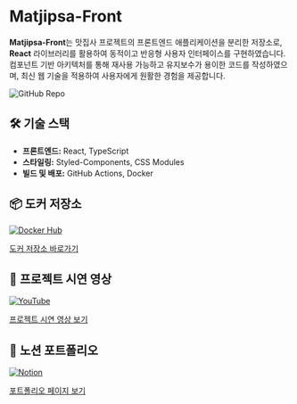 # Matjipsa-Front

**Matjipsa-Front**는 맛집사 프로젝트의 프론트엔드 애플리케이션을 분리한 저장소로,
**React** 라이브러리를 활용하여 동적이고 반응형 사용자 인터페이스를 구현하였습니다.
컴포넌트 기반 아키텍처를 통해 재사용 가능하고 유지보수가 용이한 코드를 작성하였으며,
최신 웹 기술을 적용하여 사용자에게 원활한 경험을 제공합니다.

![GitHub Repo](https://img.shields.io/badge/GitHub-Matjipsa-blue?logo=github)

## 🛠️ 기술 스택

- **프론트엔드:** React, TypeScript
- **스타일링:** Styled-Components, CSS Modules
- **빌드 및 배포:** GitHub Actions, Docker

## 📦 도커 저장소

[![Docker Hub](https://img.shields.io/badge/Docker-Hub-387EB8?logo=docker)](https://hub.docker.com/repository/docker/jiseo/matjipsa-front/general)

[도커 저장소 바로가기](https://hub.docker.com/repository/docker/jiseo/matjipsa-front/general)

## 🎥 프로젝트 시연 영상

[![YouTube](https://img.shields.io/badge/YouTube-시연영상-red?logo=youtube)](https://www.youtube.com/watch?v=-Av54X0X0R0)

[프로젝트 시연 영상 보기](https://www.youtube.com/watch?v=-Av54X0X0R0)

## 📄 노션 포트폴리오

[![Notion](https://img.shields.io/badge/Notion-포트폴리오-000000?logo=notion)](https://realstone.notion.site/React-194c76aacf1680a38c4fc199a93bd66b?pvs=4)

[포트폴리오 페이지 보기](https://realstone.notion.site/React-194c76aacf1680a38c4fc199a93bd66b?pvs=4)
